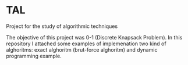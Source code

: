 # TAL
Project for the study of algorithmic techniques

The objective of this project was 0-1 (Discrete Knapsack Problem). In this repository I attached some examples of implemenation two kind of alghoritms: exact alghoritm (brut-force alghoritm) and dynamic programming example. 
